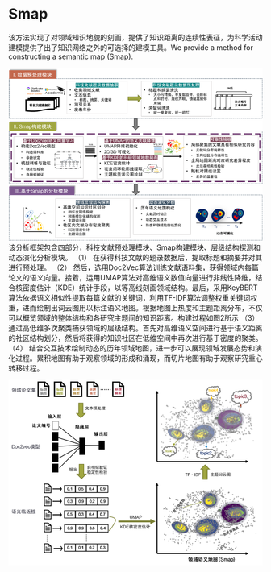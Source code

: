 # Smap
 该方法实现了对领域知识地貌的刻画，提供了知识距离的连续性表征，为科学活动建模提供了出了知识网络之外的可选择的建模工具。We provide a method for constructing a semantic map (Smap).

 ![Smap Flow Chart1](Imgs/Smap_Flow_Chart1.png)
 该分析框架包含四部分，科技文献预处理模块、Smap构建模块、层级结构探测和动态演化分析模块。
（1）	在获得科技文献的题录数据后，提取标题和摘要并对其进行预处理。
（2）	然后，选用Doc2Vec算法训练文献语料集，获得领域内每篇论文的语义向量。接着，运用UMAP算法对高维语义数值向量进行非线性降维，结合核密度估计（KDE）统计手段，以等高线刻画领域结构。最后，采用KeyBERT算法依据语义相似性提取每篇文献的关键词，利用TF-IDF算法调整权重关键词权重，进而绘制出词云图用以标注语义地图。根据地图上热度和主题距离分布，不仅可以概览领域的整体结构和各研究主题间的知识距离。构建过程如图2所示
（3）	通过高低维多次聚类捕获领域的层级结构。首先对高维语义空间进行基于语义距离的社区结构划分，然后将获得的知识社区在低维空间中再次进行基于密度的聚类。
（4）	结合交互技术绘制动态的历年领域地图，进一步可以展现领域发展态势和演化过程。累积地图有助于观察领域的形成和涌现，而切片地图有助于观察研究重心转移过程。

![Smap Flow Chart2](Imgs/Smap_Flow_Chart2.png)
